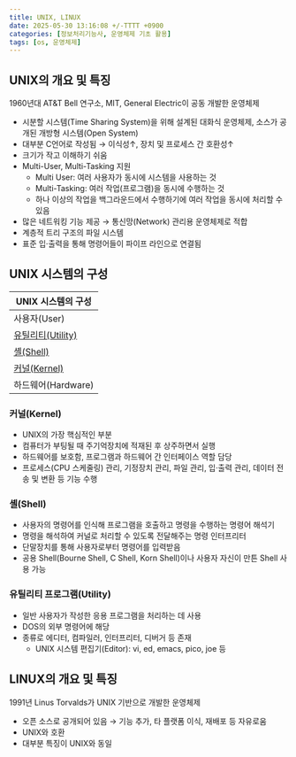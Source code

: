 ```yaml
---
title: UNIX, LINUX
date: 2025-05-30 13:16:08 +/-TTTT +0900
categories: [정보처리기능사, 운영체제 기초 활용]
tags: [os, 운영체제]
---
```


## UNIX의 개요 및 특징
1960년대 AT&T Bell 연구소, MIT, General Electric이 공동 개발한 운영체제
* 시분할 시스템(Time Sharing System)을 위해 설계된 대화식 운영체제, 소스가 공개된 개방형 시스템(Open System)
* 대부분 C언어로 작성됨 → 이식성↑, 장치 및 프로세스 간 호환성↑
* 크기가 작고 이해하기 쉬움
* Multi-User, Multi-Tasking 지원
  * Multi User: 여러 사용자가 동시에 시스템을 사용하는 것
  * Multi-Tasking: 여러 작업(프로그램)을 동시에 수행하는 것
  * 하나 이상의 작업을 백그라운드에서 수행하기에 여러 작업을 동시에 처리할 수 있음
* 많은 네트워킹 기능 제공 → 통신망(Network) 관리용 운영체제로 적합
* 계층적 트리 구조의 파일 시스템
* 표준 입·출력을 통해 명령어들이 파이프 라인으로 연결됨

## UNIX 시스템의 구성

|UNIX 시스템의 구성|
|---|
|사용자(User)|
|[유틸리티(Utility)](#유틸리티-프로그램utility)|
|[셸(Shell)](#셸shell)|
|[커널(Kernel)](#커널kernel)|
|하드웨어(Hardware)|

### 커널(Kernel)
* UNIX의 가장 핵심적인 부분
* 컴퓨터가 부팅될 때 주기억장치에 적재된 후 상주하면서 실행
* 하드웨어를 보호함, 프로그램과 하드웨어 간 인터페이스 역할 담당
* 프로세스(CPU 스케줄링) 관리, 기정장치 관리, 파일 관리, 입·출력 관리, 데이터 전송 및 변환 등 기능 수행

### 셸(Shell)
* 사용자의 명령어를 인식해 프로그램을 호출하고 명령을 수행하는 명령어 해석기
* 명령을 해석하여 커널로 처리할 수 있도록 전달해주는 명령 인터프리터
* 단말장치를 통해 사용자로부터 명령어를 입력받음
* 공용 Shell(Bourne Shell, C Shell, Korn Shell)이나 사용자 자신이 만튼 Shell 사용 가능

### 유틸리티 프로그램(Utility)
* 일반 사용자가 작성한 응용 프로그램을 처리하는 데 사용
* DOS의 외부 명령어에 해당
* 종류로 에디터, 컴파일러, 인터프리터, 디버거 등 존재
  * UNIX 시스템 편집기(Editor): vi, ed, emacs, pico, joe 등

## LINUX의 개요 및 특징
1991년 Linus Torvalds가 UNIX 기반으로 개발한 운영체제
* 오픈 소스로 공개되어 있음 → 기능 추가, 타 플랫폼 이식, 재배포 등 자유로움
* UNIX와 호환
* 대부분 특징이 UNIX와 동일

